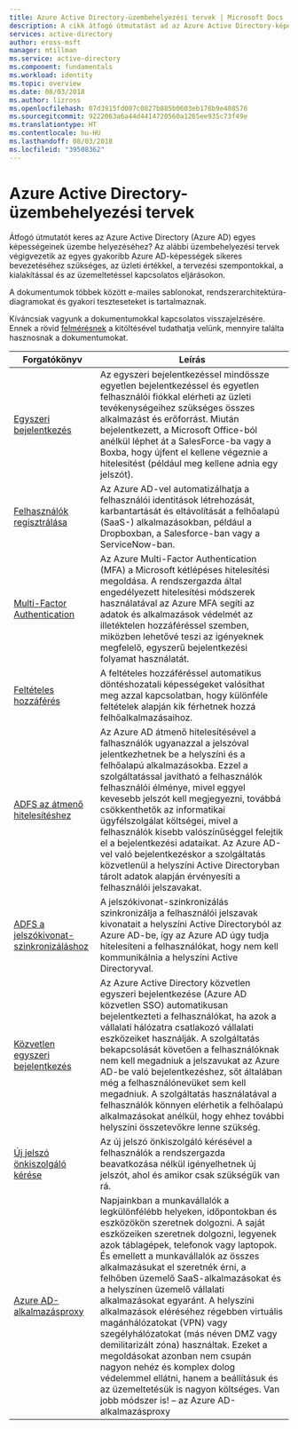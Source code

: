 ```yaml
---
title: Azure Active Directory-üzembehelyezési tervek | Microsoft Docs
description: A cikk átfogó útmutatást ad az Azure Active Directory-képességek üzembe helyezéséhez
services: active-directory
author: eross-msft
manager: mtillman
ms.service: active-directory
ms.component: fundamentals
ms.workload: identity
ms.topic: overview
ms.date: 08/03/2018
ms.author: lizross
ms.openlocfilehash: 07d3915fd007c0827b885b0603eb176b9e408576
ms.sourcegitcommit: 9222063a6a44d4414720560a1265ee935c73f49e
ms.translationtype: HT
ms.contentlocale: hu-HU
ms.lasthandoff: 08/03/2018
ms.locfileid: "39508362"
---
```

# <a name="azure-active-directory-deployment-plans"></a>Azure Active Directory-üzembehelyezési tervek
Átfogó útmutatót keres az Azure Active Directory (Azure AD) egyes képességeinek üzembe helyezéséhez? Az alábbi üzembehelyezési tervek végigvezetik az egyes gyakoribb Azure AD-képességek sikeres bevezetéséhez szükséges, az üzleti értékkel, a tervezési szempontokkal, a kialakítással és az üzemeltetéssel kapcsolatos eljárásokon. 

A dokumentumok többek között e-mailes sablonokat, rendszerarchitektúra-diagramokat és gyakori teszteseteket is tartalmaznak. 

Kíváncsiak vagyunk a dokumentumokkal kapcsolatos visszajelzésére. Ennek a rövid [felmérésnek](https://aka.ms/deploymentplanfeedback) a kitöltésével tudathatja velünk, mennyire találta hasznosnak a dokumentumokat. 

|Forgatókönyv |Leírás |
|-|-|
|[Egyszeri bejelentkezés](https://aka.ms/SSODPDownload)|Az egyszeri bejelentkezéssel mindössze egyetlen bejelentkezéssel és egyetlen felhasználói fiókkal elérheti az üzleti tevékenységeihez szükséges összes alkalmazást és erőforrást. Miután bejelentkezett, a Microsoft Office-ból anélkül léphet át a SalesForce-ba vagy a Boxba, hogy újfent el kellene végeznie a hitelesítést (például meg kellene adnia egy jelszót).|
|[Felhasználók regisztrálása](https://aka.ms/UserProvisioningDPDownload)|Az Azure AD-vel automatizálhatja a felhasználói identitások létrehozását, karbantartását és eltávolítását a felhőalapú (SaaS-) alkalmazásokban, például a Dropboxban, a Salesforce-ban vagy a ServiceNow-ban.|
|[Multi-Factor Authentication](https://aka.ms/MFADPDownload)|Az Azure Multi-Factor Authentication (MFA) a Microsoft kétlépéses hitelesítési megoldása. A rendszergazda által engedélyezett hitelesítési módszerek használatával az Azure MFA segíti az adatok és alkalmazások védelmét az illetéktelen hozzáféréssel szemben, miközben lehetővé teszi az igényeknek megfelelő, egyszerű bejelentkezési folyamat használatát.|
|[Feltételes hozzáférés](https://aka.ms/CADPDownload)|A feltételes hozzáféréssel automatikus döntéshozatali képességeket valósíthat meg azzal kapcsolatban, hogy különféle feltételek alapján kik férhetnek hozzá felhőalkalmazásaihoz.|
|[ADFS az átmenő hitelesítéshez](https://aka.ms/ADFSTOPTADPDownload)|Az Azure AD átmenő hitelesítésével a falhasználók ugyanazzal a jelszóval jelentkezhetnek be a helyszíni és a felhőalapú alkalmazásokba. Ezzel a szolgáltatással javítható a felhasználók felhasználói élménye, mivel eggyel kevesebb jelszót kell megjegyezni, továbbá csökkenthetők az informatikai ügyfélszolgálat költségei, mivel a felhasználók kisebb valószínűséggel felejtik el a bejelentkezési adataikat. Az Azure AD-vel való bejelentkezéskor a szolgáltatás közvetlenül a helyszíni Active Directoryban tárolt adatok alapján érvényesíti a felhasználói jelszavakat.|
|[ADFS a jelszókivonat-szinkronizáláshoz](https://aka.ms/ADFSTOPHSDPDownload)|A jelszókivonat-szinkronizálás szinkronizálja a felhasználói jelszavak kivonatait a helyszíni Active Directoryból az Azure AD-be, így az Azure AD úgy tudja hitelesíteni a felhasználókat, hogy nem kell kommunikálnia a helyszíni Active Directoryval.|
|[Közvetlen egyszeri bejelentkezés](https://aka.ms/SeamlessSSODPDownload)|Az Azure Active Directory közvetlen egyszeri bejelentkezése (Azure AD közvetlen SSO) automatikusan bejelentkezteti a felhasználókat, ha azok a vállalati hálózatra csatlakozó vállalati eszközeiket használják. A szolgáltatás bekapcsolását követően a felhasználóknak nem kell megadniuk a jelszavukat az Azure AD-be való bejelentkezéshez, sőt általában még a felhasználónevüket sem kell megadniuk. A szolgáltatás használatával a felhasználók könnyen elérhetik a felhőalapú alkalmazásokat anélkül, hogy ehhez további helyszíni összetevőkre lenne szükség.|
|[Új jelszó önkiszolgáló kérése](https://aka.ms/SSPRDPDownload)|Az új jelszó önkiszolgáló kérésével a felhasználók a rendszergazda beavatkozása nélkül igényelhetnek új jelszót, ahol és amikor csak szükségük van rá.|
|[Azure AD-alkalmazásproxy](https://aka.ms/AppProxyDPDownload)|Napjainkban a munkavállalók a legkülönfélébb helyeken, időpontokban és eszközökön szeretnek dolgozni. A saját eszközeiken szeretnek dolgozni, legyenek azok táblagépek, telefonok vagy laptopok. És emellett a munkavállalók az összes alkalmazásukat el szeretnék érni, a felhőben üzemelő SaaS-alkalmazásokat és a helyszínen üzemelő vállalati alkalmazásokat egyaránt. A helyszíni alkalmazások eléréséhez régebben virtuális magánhálózatokat (VPN) vagy szegélyhálózatokat (más néven DMZ vagy demilitarizált zóna) használtak. Ezeket a megoldásokat azonban nem csupán nagyon nehéz és komplex dolog védelemmel ellátni, hanem a beállításuk és az üzemeltetésük is nagyon költséges. Van jobb módszer is! – az Azure AD-alkalmazásproxy|
